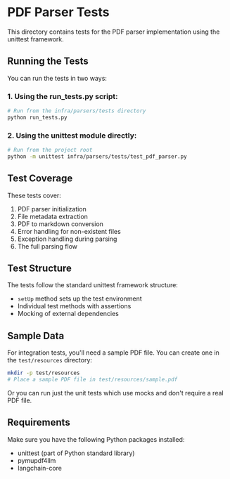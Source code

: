 # PDF Parser Tests

This directory contains tests for the PDF parser implementation using the unittest framework.

## Running the Tests

You can run the tests in two ways:

### 1. Using the run_tests.py script:

```bash
# Run from the infra/parsers/tests directory
python run_tests.py
```

### 2. Using the unittest module directly:

```bash
# Run from the project root
python -m unittest infra/parsers/tests/test_pdf_parser.py
```

## Test Coverage

These tests cover:

1. PDF parser initialization
2. File metadata extraction
3. PDF to markdown conversion
4. Error handling for non-existent files
5. Exception handling during parsing
6. The full parsing flow

## Test Structure

The tests follow the standard unittest framework structure:
- `setUp` method sets up the test environment
- Individual test methods with assertions
- Mocking of external dependencies

## Sample Data

For integration tests, you'll need a sample PDF file. You can create one in the `test/resources` directory:

```bash
mkdir -p test/resources
# Place a sample PDF file in test/resources/sample.pdf
```

Or you can run just the unit tests which use mocks and don't require a real PDF file.

## Requirements

Make sure you have the following Python packages installed:

- unittest (part of Python standard library)
- pymupdf4llm
- langchain-core 